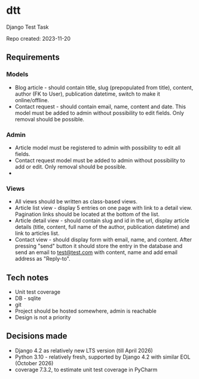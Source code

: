 # dtt
Django Test Task

Repo created: 2023-11-20

## Requirements
### Models
* Blog article - should contain title, slug (prepopulated from title), content, author (FK to User), publication datetime, switch to make it online/offline.
* Contact request - should contain email, name, content and date. This model must be added to admin without possibility to edit fields. Only removal should be possible.

### Admin
* Article model must be registered to admin with possibility to edit all fields.
* Contact request model must be added to admin without possibility to add or edit. Only removal should be possible.
* 
### Views
* All views should be written as class-based views.
* Article list view - display 5 entries on one page with link to a detail view. Pagination links should be located at the bottom of the list.
* Article detail view - should contain slug and id in the url, display article details (title, content, full name of the author, publication datetime) and link to articles list.
* Contact view - should display form with email, name, and content. After pressing "send" button it should store the entry in the database and send an email to test@test.com with content, name and add email address as "Reply-to".

## Tech notes
* Unit test coverage
* DB - sqlite
* git
* Project should be hosted somewhere, admin is reachable
* Design is not a priority

## Decisions made
* Django 4.2 as relatively new LTS version (till April 2026)
* Python 3.10 - relatively fresh, supported by Django 4.2 with similar EOL (October 2026)
* coverage 7.3.2, to estimate unit test coverage in PyCharm
